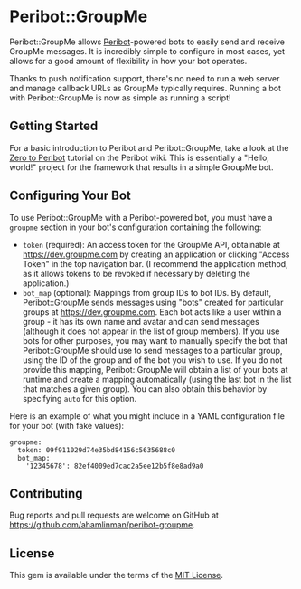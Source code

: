 # Peribot::GroupMe

Peribot::GroupMe allows [Peribot]-powered bots to easily send and receive
GroupMe messages. It is incredibly simple to configure in most cases, yet
allows for a good amount of flexibility in how your bot operates.

Thanks to push notification support, there's no need to run a web server and
manage callback URLs as GroupMe typically requires. Running a bot with
Peribot::GroupMe is now as simple as running a script!

## Getting Started

For a basic introduction to Peribot and Peribot::GroupMe, take a look at the
[Zero to Peribot] tutorial on the Peribot wiki. This is essentially a "Hello,
world!" project for the framework that results in a simple GroupMe bot.

## Configuring Your Bot

To use Peribot::GroupMe with a Peribot-powered bot, you must have a `groupme`
section in your bot's configuration containing the following:

  * `token` (required): An access token for the GroupMe API, obtainable at
    https://dev.groupme.com by creating an application or clicking "Access
    Token" in the top navigation bar. (I recommend the application method, as it
    allows tokens to be revoked if necessary by deleting the application.)
  * `bot_map` (optional): Mappings from group IDs to bot IDs. By default,
    Peribot::GroupMe sends messages using "bots" created for particular groups
    at https://dev.groupme.com. Each bot acts like a user within a group - it
    has its own name and avatar and can send messages (although it does not
    appear in the list of group members). If you use bots for other purposes,
    you may want to manually specify the bot that Peribot::GroupMe should use to
    send messages to a particular group, using the ID of the group and of the
    bot you wish to use. If you do not provide this mapping, Peribot::GroupMe
    will obtain a list of your bots at runtime and create a mapping
    automatically (using the last bot in the list that matches a given group).
    You can also obtain this behavior by specifying `auto` for this option.

Here is an example of what you might include in a YAML configuration file for
your bot (with fake values):

    groupme:
      token: 09f911029d74e35bd84156c5635688c0
      bot_map:
        '12345678': 82ef4009ed7cac2a5ee12b5f8e8ad9a0

## Contributing

Bug reports and pull requests are welcome on GitHub at
https://github.com/ahamlinman/peribot-groupme.

## License

This gem is available under the terms of the [MIT License].

<!-- Links -->
[MIT License]: http://opensource.org/licenses/MIT
[Peribot]: https://github.com/ahamlinman/peribot
[Zero to Peribot]: https://github.com/ahamlinman/peribot/wiki/Zero-to-Peribot
